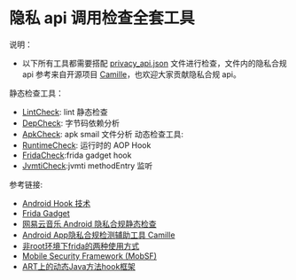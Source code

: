 # 隐私 api 调用检查全套工具

说明：
- 以下所有工具都需要搭配 [privacy_api.json](privacy_api.json) 文件进行检查，文件内的隐私合规 api 参考来自开源项目 [Camille](https://github.com/zhengjim/camille)，也欢迎大家贡献隐私合规 api。


静态检查工具：
- [LintCheck](./LintCheck/README.md): lint 静态检查
- [DepCheck](./DepCheck/README.md): 字节码依赖分析
- [ApkCheck](./ApkCheck/README.md): apk smail 文件分析
动态检查工具:
- [RuntimeCheck](./RuntimeCheck/README.md): 运行时的 AOP Hook
- [FridaCheck](./FridaCheck/README.md):frida gadget hook
- [JvmtiCheck](./JvmtiCheck/README.md):jvmti methodEntry 监听


参考链接:
- [Android Hook 技术](https://meik2333.com/posts/android-hook/)
- [Frida Gadget](https://frida.re/docs/gadget/)
- [网易云音乐 Android 隐私合规静态检查](https://musicfe.com/android-privacy/)
- [Android App隐私合规检测辅助工具 Camille](https://github.com/zhengjim/camille)
- [非root环境下frida的两种使用方式](https://nszdhd1.github.io/2021/06/15/%E9%9D%9Eroot%E7%8E%AF%E5%A2%83%E4%B8%8Bfrida%E7%9A%84%E4%B8%A4%E7%A7%8D%E4%BD%BF%E7%94%A8%E6%96%B9%E5%BC%8F/)
- [Mobile Security Framework (MobSF)](https://github.com/MobSF/Mobile-Security-Framework-MobSF?tab=readme-ov-file#mobile-security-framework-mobsf)
- [ART上的动态Java方法hook框架](https://blog.canyie.top/2020/04/27/dynamic-hooking-framework-on-art/)